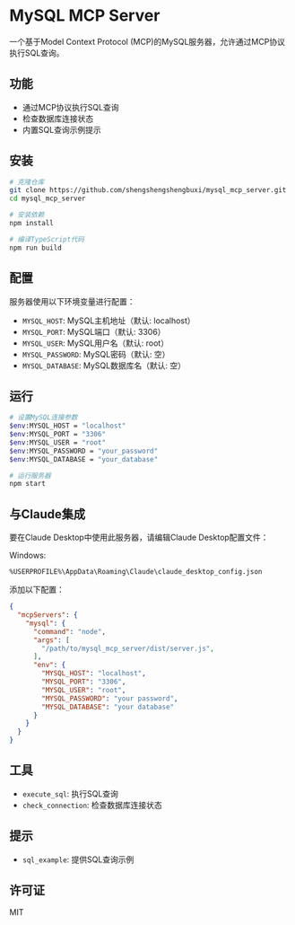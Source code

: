 # MySQL MCP Server

一个基于Model Context Protocol (MCP)的MySQL服务器，允许通过MCP协议执行SQL查询。

## 功能

- 通过MCP协议执行SQL查询
- 检查数据库连接状态
- 内置SQL查询示例提示

## 安装

```bash
# 克隆仓库
git clone https://github.com/shengshengshengbuxi/mysql_mcp_server.git
cd mysql_mcp_server

# 安装依赖
npm install

# 编译TypeScript代码
npm run build
```

## 配置

服务器使用以下环境变量进行配置：

- `MYSQL_HOST`: MySQL主机地址（默认: localhost）
- `MYSQL_PORT`: MySQL端口（默认: 3306）
- `MYSQL_USER`: MySQL用户名（默认: root）
- `MYSQL_PASSWORD`: MySQL密码（默认: 空）
- `MYSQL_DATABASE`: MySQL数据库名（默认: 空）

## 运行

```bash
# 设置MySQL连接参数
$env:MYSQL_HOST = "localhost"
$env:MYSQL_PORT = "3306"
$env:MYSQL_USER = "root"
$env:MYSQL_PASSWORD = "your_password"
$env:MYSQL_DATABASE = "your_database"

# 运行服务器
npm start
```

## 与Claude集成

要在Claude Desktop中使用此服务器，请编辑Claude Desktop配置文件：

Windows: 
```
%USERPROFILE%\AppData\Roaming\Claude\claude_desktop_config.json
```

添加以下配置：

```json
{
  "mcpServers": {
    "mysql": {
      "command": "node",
      "args": [
        "/path/to/mysql_mcp_server/dist/server.js",
      ],
      "env": {
        "MYSQL_HOST": "localhost",
        "MYSQL_PORT": "3306",
        "MYSQL_USER": "root",
        "MYSQL_PASSWORD": "your password",
        "MYSQL_DATABASE": "your database"
      }
    }
  }
}
```

## 工具

- `execute_sql`: 执行SQL查询
- `check_connection`: 检查数据库连接状态

## 提示

- `sql_example`: 提供SQL查询示例

## 许可证

MIT 